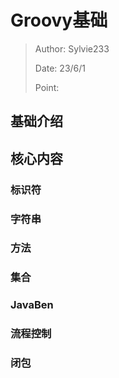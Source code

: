 # Groovy基础

> Author: Sylvie233
>
> Date: 23/6/1
>
> Point:





## 基础介绍





## 核心内容

### 标识符



### 字符串





### 方法



### 集合



### JavaBen





### 流程控制



### 闭包

 